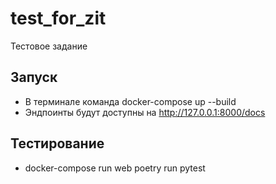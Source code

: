 # test_for_zit

Тестовое задание

## **Запуск**

- В терминале команда docker-compose up --build
- Эндпоинты будут доступны на http://127.0.0.1:8000/docs 

## **Тестирование**

- docker-compose run web poetry run pytest